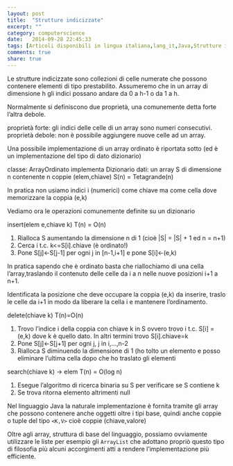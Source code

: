 ```yaml
---
layout: post
title:  "Strutture indicizzate"
excerpt: ""
category: computerscience
date:   2014-09-28 22:45:33
tags: [Articoli disponibili in lingua italiana,lang_it,Java,Strutture indicizzate,Strutture Dati]
comments: true
share: true
---
```


﻿Le strutture indicizzate sono collezioni di celle numerate che possono contenere elementi di tipo prestabilito. Assumeremo che in un array di dimensione h gli indici possano andare da 0 a h-1 o da 1 a h.

Normalmente si definiscono due proprietà, una comunemente detta forte l’altra debole.

proprietà forte: gli indici delle celle di un array sono numeri consecutivi.
proprietà debole: non è possibile aggiungere nuove celle ad un array.

Una possibile implementazione di un array ordinato è riportata sotto (ed è un implementazione del tipo di dato dizionario)

classe: ArrayOrdinato implementa Dizionario
dati: un array S di dimensione n contenente n coppie (elem,chiave) S(n) = Tetagrande(n)

In pratica non usiamo indici i (numerici) come  chiave ma come cella dove memorizzare la coppia (e,k)

Vediamo ora le operazioni comunemente definite su un dizionario

insert(elem e,chiave k) T(n) = O(n)

1. Rialloca S aumentando la dimensione n di 1 (cioè |S| = |S| + 1 ed n = n+1)
2. Cerca i t.c. k<=S[i].chiave (è ordinato!)
3. Pone S[j]<-S[j-1] per ogni j in [n-1,i+1] e pone S[i]<-(e,k)

In pratica sapendo che è ordinato basta che riallochiamo di una cella l’array,traslando il contenuto delle celle da i a n nelle nuove posizioni i+1 a n+1.


Identificata la posizione che deve occupare la coppia (e,k) da inserire, traslo le celle da i+1 in modo da liberare la cella i e mantenere l’ordinamento.

delete(chiave k) T(n)=O(n)

1. Trovo l’indice i della coppia con chiave k in S ovvero trovo i t.c. S[i] = (e,k) dove k è quello dato. In altri termini trovo S[i].chiave=k
2. Pone S[j]<-S[j+1] per ogni j, j in i,...,n-2
3. Rialloca S diminuendo la dimensione di 1 (ho tolto un elemento e posso eliminare l’ultima cella dopo che ho traslato gli elementi

search(chiave k) -> elem T(n) = O(log n)

1. Esegue l’algoritmo di ricerca binaria su S per verificare se S contiene k
2. Se trova ritorna elemento altrimenti null

Nel linguaggio Java la naturale implementazione è fornita tramite gli array che possono contenere anche oggetti oltre i tipi base, quindi anche coppie o tuple del tipo `<K,V>` cioè coppie (chiave,valore)

Oltre agli array, struttura di base del linguaggio, possiamo ovviamente utilizzare le liste per esempio gli `ArrayList` che adottano propriò questo tipo di filosofia più alcuni accorgimenti atti a rendere l’implementazione più efficiente.
